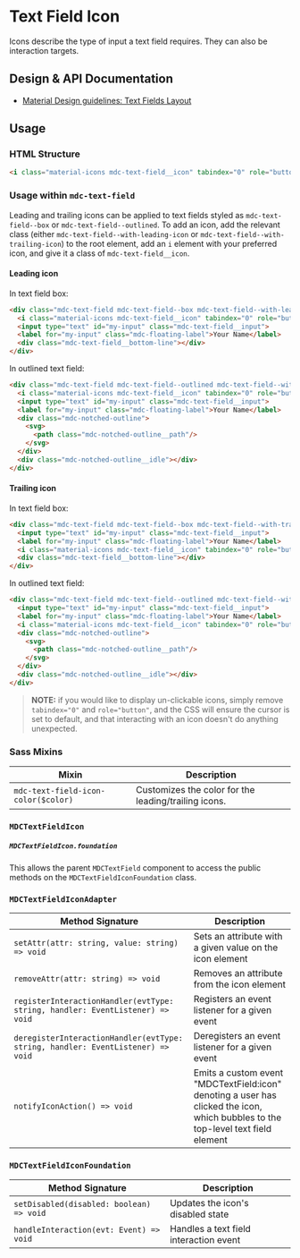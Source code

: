 <!--docs:
title: "Text Field Icon"
layout: detail
section: components
excerpt: "Icons describe the type of input a text field requires"
iconId: text_field
path: /catalog/input-controls/text-field/icon/
-->

# Text Field Icon

Icons describe the type of input a text field requires. They can also be interaction targets.

## Design & API Documentation

<ul class="icon-list">
  <li class="icon-list-item icon-list-item--spec">
    <a href="https://material.io/guidelines/components/text-fields.html#text-fields-layout">Material Design guidelines: Text Fields Layout</a>
  </li>
</ul>

## Usage

### HTML Structure

```html
<i class="material-icons mdc-text-field__icon" tabindex="0" role="button">event</i>
```

### Usage within `mdc-text-field`

Leading and trailing icons can be applied to text fields styled as `mdc-text-field--box` or `mdc-text-field--outlined`. To add an icon, add the relevant class (either `mdc-text-field--with-leading-icon` or `mdc-text-field--with-trailing-icon`) to the root element, add an `i` element with your preferred icon, and give it a class of `mdc-text-field__icon`.

#### Leading icon

In text field box:
```html
<div class="mdc-text-field mdc-text-field--box mdc-text-field--with-leading-icon">
  <i class="material-icons mdc-text-field__icon" tabindex="0" role="button">event</i>
  <input type="text" id="my-input" class="mdc-text-field__input">
  <label for="my-input" class="mdc-floating-label">Your Name</label>
  <div class="mdc-text-field__bottom-line"></div>
</div>
```

In outlined text field:
```html
<div class="mdc-text-field mdc-text-field--outlined mdc-text-field--with-leading-icon">
  <i class="material-icons mdc-text-field__icon" tabindex="0" role="button">event</i>
  <input type="text" id="my-input" class="mdc-text-field__input">
  <label for="my-input" class="mdc-floating-label">Your Name</label>
  <div class="mdc-notched-outline">
    <svg>
      <path class="mdc-notched-outline__path"/>
    </svg>
  </div>
  <div class="mdc-notched-outline__idle"></div>
</div>
```

#### Trailing icon

In text field box:
```html
<div class="mdc-text-field mdc-text-field--box mdc-text-field--with-trailing-icon">
  <input type="text" id="my-input" class="mdc-text-field__input">
  <label for="my-input" class="mdc-floating-label">Your Name</label>
  <i class="material-icons mdc-text-field__icon" tabindex="0" role="button">event</i>
  <div class="mdc-text-field__bottom-line"></div>
</div>
```

In outlined text field:
```html
<div class="mdc-text-field mdc-text-field--outlined mdc-text-field--with-trailing-icon">
  <input type="text" id="my-input" class="mdc-text-field__input">
  <label for="my-input" class="mdc-floating-label">Your Name</label>
  <i class="material-icons mdc-text-field__icon" tabindex="0" role="button">event</i>
  <div class="mdc-notched-outline">
    <svg>
      <path class="mdc-notched-outline__path"/>
    </svg>
  </div>
  <div class="mdc-notched-outline__idle"></div>
</div>
```

>**NOTE:** if you would like to display un-clickable icons, simply remove `tabindex="0"` and `role="button"`,
and the CSS will ensure the cursor is set to default, and that interacting with an icon doesn't
do anything unexpected.

### Sass Mixins

Mixin | Description
--- | ---
`mdc-text-field-icon-color($color)` | Customizes the color for the leading/trailing icons.

### `MDCTextFieldIcon`

##### `MDCTextFieldIcon.foundation`

This allows the parent `MDCTextField` component to access the public methods on the `MDCTextFieldIconFoundation` class.

### `MDCTextFieldIconAdapter`

Method Signature | Description
--- | ---
`setAttr(attr: string, value: string) => void` | Sets an attribute with a given value on the icon element
`removeAttr(attr: string) => void` | Removes an attribute from the icon element
`registerInteractionHandler(evtType: string, handler: EventListener) => void` | Registers an event listener for a given event
`deregisterInteractionHandler(evtType: string, handler: EventListener) => void` | Deregisters an event listener for a given event
`notifyIconAction() => void` | Emits a custom event "MDCTextField:icon" denoting a user has clicked the icon, which bubbles to the top-level text field element

### `MDCTextFieldIconFoundation`

Method Signature | Description
--- | ---
`setDisabled(disabled: boolean) => void` | Updates the icon's disabled state
`handleInteraction(evt: Event) => void` | Handles a text field interaction event
